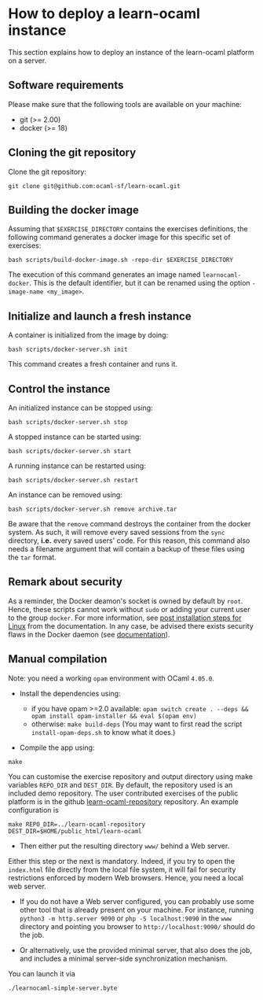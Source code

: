 How to deploy a learn-ocaml instance
====================================

This section explains how to deploy an instance of the learn-ocaml
platform on a server.

## Software requirements

Please make sure that the following tools are available on your machine:
- git    (>= 2.00)
- docker (>= 18)

## Cloning the git repository

Clone the git repository:

```
git clone git@github.com:ocaml-sf/learn-ocaml.git
```

## Building the docker image

Assuming that ``$EXERCISE_DIRECTORY`` contains the exercises
definitions, the following command generates a docker image for this
specific set of exercises:

```
bash scripts/build-docker-image.sh -repo-dir $EXERCISE_DIRECTORY
```

The execution of this command generates an image named
```learnocaml-docker```. This is the default identifier, but it can be
renamed using the option ``-image-name <my_image>``.

## Initialize and launch a fresh instance

A container is initialized from the image by doing:

```
bash scripts/docker-server.sh init
```

This command creates a fresh container and runs it.

## Control the instance

An initialized instance can be stopped using:

```
bash scripts/docker-server.sh stop
```

A stopped instance can be started using:

```
bash scripts/docker-server.sh start
```

A running instance can be restarted using:

```
bash scripts/docker-server.sh restart
```

An instance can be removed using:

```
bash scripts/docker-server.sh remove archive.tar
```

Be aware that the `remove` command destroys the container from the
docker system. As such, it will remove every saved sessions from the
`sync` directory, __i.e.__ every saved users' code. For this reason,
this command also needs a filename argument that will contain a backup
of these files using the `tar` format.

## Remark about security

As a reminder, the Docker deamon's socket is owned by default by
`root`. Hence, these scripts cannot work without `sudo` or adding your
current user to the group `docker`. For more information, see [post
installation steps for
Linux](https://docs.docker.com/install/linux/linux-postinstall/) from
the documentation. In any case, be advised there exists security flaws
in the Docker daemon (see
[documentation](https://docs.docker.com/engine/security/security/#docker-daemon-attack-surface)).

## Manual compilation

Note: you need a working ```opam``` environment with OCaml ```4.05.0```.

* Install the dependencies using:
  - if you have opam >=2.0 available:
``
opam switch create . --deps && opam install opam-installer && eval $(opam env)
``
  - otherwise:
``
make build-deps
``
(You may want to first read the script `install-opam-deps.sh` to know what it does.)

* Compile the app using:
```
make
```

You can customise the exercise repository and output directory using
make variables ```REPO_DIR``` and ```DEST_DIR```. By default, the
repository used is an included demo repository. The user contributed
exercises of the public platform is in the github
[learn-ocaml-repository](https://github.com/OCamlPro/learn-ocaml-repository)
repository. An example configuration is

```
make REPO_DIR=../learn-ocaml-repository DEST_DIR=$HOME/public_html/learn-ocaml
```

* Then either put the resulting directory ```www/``` behind a Web server.

Either this step or the next is mandatory. Indeed, if you try to open
the ```index.html``` file directly from the local file system, it will
fail for security restrictions enforced by modern Web browsers. Hence,
you need a local web server.

* If you do not have a Web server configured, you can probably use some
  other tool that is already present on your machine. For instance,
  running ```python3 -m http.server 9090``` or ```php -S
  localhost:9090``` in the ```www``` directory and pointing you browser
  to ```http://localhost:9090/``` should do the job.

* Or alternatively, use the provided minimal server, that also does the job,
  and includes a minimal server-side synchronization mechanism.

You can launch it via

```
./learnocaml-simple-server.byte
```

